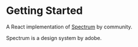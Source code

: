 # Getting Started

A React implementation of [Spectrum](https://spectrum.adobe.com/) by community.

Spectrum is a design system by adobe.
